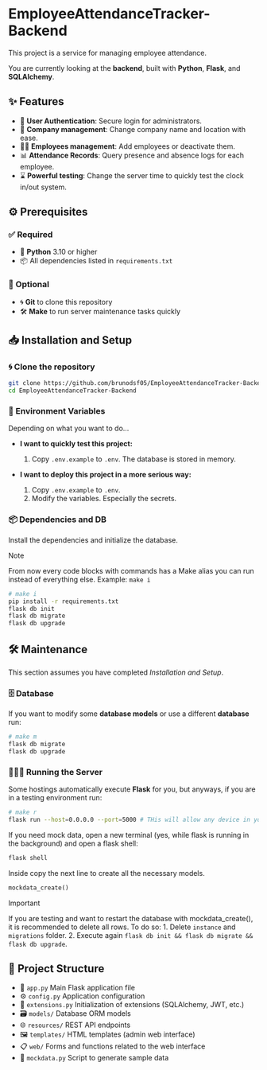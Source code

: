 # EmployeeAttendanceTracker-Backend

This project is a service for managing employee attendance.

You are currently looking at the **backend**, built with **Python**, **Flask**, and **SQLAlchemy**.



## ✨ Features
-   🔐 **User Authentication**: Secure login for administrators.
-   🏢 **Company management**: Change company name and location with ease.
-   🧑‍💼 **Employees management**: Add employees or deactivate them.
-   📊 **Attendance Records**: Query presence and absence logs for each employee.
-   ⌛ **Powerful testing**: Change the server time to quickly test the clock in/out system.



## ⚙️ Prerequisites

### ✅ Required
-   🐍 **Python** 3.10 or higher
-   📦 All dependencies listed in `requirements.txt`

### 🧩 Optional
-   🌀 **Git** to clone this repository
-   🛠️ **Make** to run server maintenance tasks quickly



## 📥 Installation and Setup

### 🌀 Clone the repository
```sh
git clone https://github.com/brunodsf05/EmployeeAttendanceTracker-Backend.git
cd EmployeeAttendanceTracker-Backend
```

### 🔑 Environment Variables
Depending on what you want to do...
-   **I want to quickly test this project:**
    1.  Copy `.env.example` to `.env`. The database is stored in memory.

-   **I want to deploy this project in a more serious way:**
    1.  Copy `.env.example` to `.env`.
    2.  Modify the variables. Especially the secrets.

### 📦 Dependencies and DB
Install the dependencies and initialize the database.

> [!NOTE]  
> From now every code blocks with commands has a Make alias you can run instead of everything else. Example: `make i`

```sh
# make i
pip install -r requirements.txt
flask db init
flask db migrate
flask db upgrade
```



## 🛠️ Maintenance
This section assumes you have completed _Installation and Setup_.

### 🗄️ Database
If you want to modify some **database models** or use a different **database** run:

```sh
# make m
flask db migrate
flask db upgrade
```

### 🏃‍♂️‍➡️ Running the Server
Some hostings automatically execute **Flask** for you, but anyways, if you are in a testing environment run:

```sh
# make r
flask run --host=0.0.0.0 --port=5000 # THis will allow any device in yout network connecto to the server
```

If you need mock data, open a new terminal (yes, while flask is running in the background) and open a flask shell:
```sh
flask shell
```

Inside copy the next line to create all the necessary models.
```python
mockdata_create()
```

> [!IMPORTANT]  
> If you are testing and want to restart the database with mockdata_create(), it is recommended to delete all rows.
> To do so: 1. Delete `instance` and `migrations` folder. 2. Execute again `flask db init && flask db migrate && flask db upgrade`.



## 📂 Project Structure
-   📌 `app.py` Main Flask application file
-   ⚙️ `config.py` Application configuration
-   🔗 `extensions.py` Initialization of extensions (SQLAlchemy, JWT, etc.)
-   🗃️ `models/` Database ORM models
-   🌐 `resources/` REST API endpoints
-   🖼️ `templates/` HTML templates (admin web interface)
-   📋 `web/` Forms and functions related to the web interface
-   🧪 `mockdata.py` Script to generate sample data
